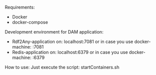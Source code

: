 Requirements:
- Docker
- docker-compose

Development environment for DAM application:
- Rdf2Any-application on: localhost:7081 or in case you use docker-machine: <Docker-Machine-IP>:7081
- Redis-application on: localhost:6379 or in case you use docker-machine: <Docker-Machine-IP>:6379

How to use:
Just execute the script:
startContainers.sh
